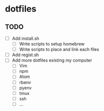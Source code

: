 # dotfiles
## TODO
- [ ] Add install.sh
  - [ ] Write scripts to setup homebrew
  - [ ] Write scripts to place and link each files
- [ ] Add regist.sh
- [ ] Add more dotfiles existing my computer
  - [ ] Vim
  - [ ] npm
  - [ ] Atom
  - [ ] rbenv
  - [ ] pyenv
  - [ ] tmux
  - [ ] ssh
  - [ ] ...
